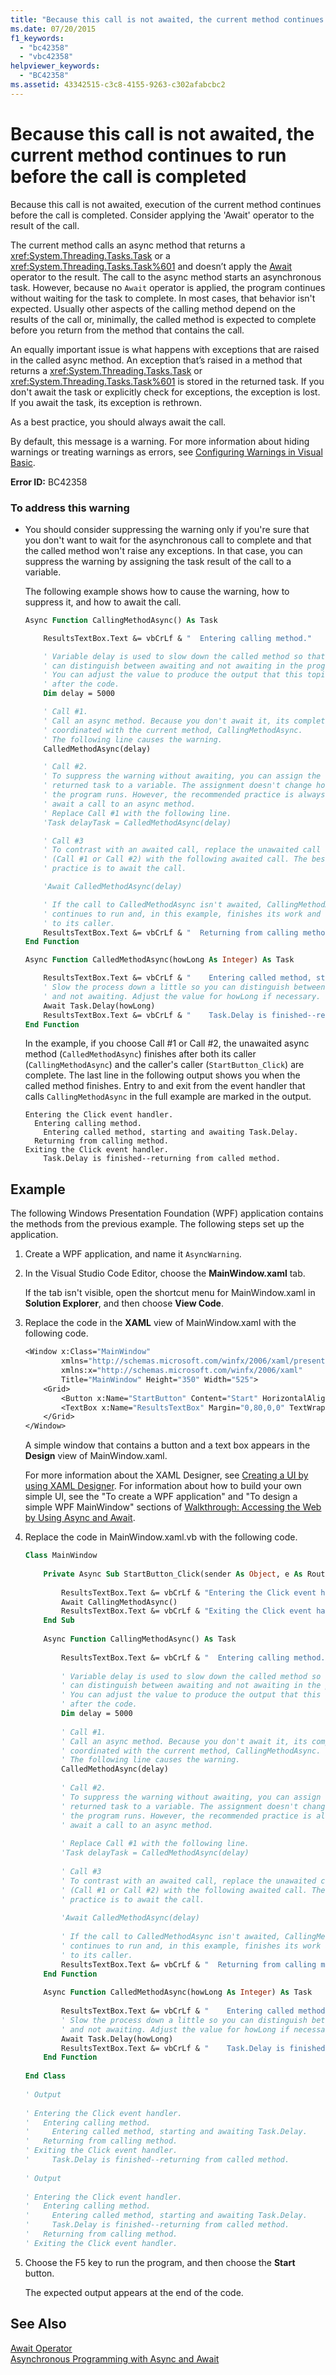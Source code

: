 ```yaml
---
title: "Because this call is not awaited, the current method continues to run before the call is completed"
ms.date: 07/20/2015
f1_keywords: 
  - "bc42358"
  - "vbc42358"
helpviewer_keywords: 
  - "BC42358"
ms.assetid: 43342515-c3c8-4155-9263-c302afabcbc2
---
```

# Because this call is not awaited, the current method continues to run before the call is completed
Because this call is not awaited, execution of the current method continues before the call is completed. Consider applying the 'Await' operator to the result of the call.  
  
 The current method calls an async method that returns a <xref:System.Threading.Tasks.Task> or a <xref:System.Threading.Tasks.Task%601> and doesn’t apply the [Await](../../../visual-basic/language-reference/operators/await-operator.md) operator to the result. The call to the async method starts an asynchronous task. However, because no `Await` operator is applied, the program continues without waiting for the task to complete. In most cases, that behavior isn't expected. Usually other aspects of the calling method depend on the results of the call or, minimally, the called method is expected to complete before you return from the method that contains the call.  
  
 An equally important issue is what happens with exceptions that are raised in the called async method. An exception that’s raised in a method that returns a <xref:System.Threading.Tasks.Task> or  <xref:System.Threading.Tasks.Task%601> is stored in the returned task. If you don't await the task or explicitly check for exceptions, the exception is lost. If you await the task, its exception is rethrown.  
  
 As a best practice, you should always await the call.  
  
 By default, this message is a warning. For more information about hiding warnings or treating warnings as errors, see [Configuring Warnings in Visual Basic](/visualstudio/ide/configuring-warnings-in-visual-basic).  
  
 **Error ID:** BC42358  
  
### To address this warning  
  
- You should consider suppressing the warning only if you're sure that you don't want to wait for the asynchronous call to complete and that the called method won't raise any exceptions. In that case, you can suppress the warning by assigning the task result of the call to a variable.  
  
   The following example shows how to cause the warning, how to suppress it, and how to await the call.  
  
  ```vb  
  Async Function CallingMethodAsync() As Task  
  
      ResultsTextBox.Text &= vbCrLf & "  Entering calling method."  
  
      ' Variable delay is used to slow down the called method so that you  
      ' can distinguish between awaiting and not awaiting in the program's output.   
      ' You can adjust the value to produce the output that this topic shows   
      ' after the code.  
      Dim delay = 5000  
  
      ' Call #1.  
      ' Call an async method. Because you don't await it, its completion isn't   
      ' coordinated with the current method, CallingMethodAsync.  
      ' The following line causes the warning.  
      CalledMethodAsync(delay)  
  
      ' Call #2.  
      ' To suppress the warning without awaiting, you can assign the   
      ' returned task to a variable. The assignment doesn't change how  
      ' the program runs. However, the recommended practice is always to  
      ' await a call to an async method.  
      ' Replace Call #1 with the following line.  
      'Task delayTask = CalledMethodAsync(delay)  
  
      ' Call #3  
      ' To contrast with an awaited call, replace the unawaited call   
      ' (Call #1 or Call #2) with the following awaited call. The best   
      ' practice is to await the call.  
  
      'Await CalledMethodAsync(delay)  
  
      ' If the call to CalledMethodAsync isn't awaited, CallingMethodAsync  
      ' continues to run and, in this example, finishes its work and returns  
      ' to its caller.  
      ResultsTextBox.Text &= vbCrLf & "  Returning from calling method."  
  End Function  
  
  Async Function CalledMethodAsync(howLong As Integer) As Task  
  
      ResultsTextBox.Text &= vbCrLf & "    Entering called method, starting and awaiting Task.Delay."  
      ' Slow the process down a little so you can distinguish between awaiting  
      ' and not awaiting. Adjust the value for howLong if necessary.  
      Await Task.Delay(howLong)  
      ResultsTextBox.Text &= vbCrLf & "    Task.Delay is finished--returning from called method."  
  End Function  
  ```  
  
   In the example, if you choose Call #1 or Call #2, the unawaited async method (`CalledMethodAsync`) finishes after both its caller (`CallingMethodAsync`) and the caller's caller (`StartButton_Click`) are complete. The last line in the following output shows you when the called method finishes. Entry to and exit from the event handler that calls `CallingMethodAsync` in the full example are marked in the output.  
  
  ```  
  Entering the Click event handler.  
    Entering calling method.  
      Entering called method, starting and awaiting Task.Delay.  
    Returning from calling method.  
  Exiting the Click event handler.  
      Task.Delay is finished--returning from called method.  
  ```  
  
## Example  
 The following Windows Presentation Foundation (WPF) application contains the methods from the previous example. The following steps set up the application.  
  
1. Create a WPF application, and name it `AsyncWarning`.  
  
2. In the Visual Studio Code Editor, choose the **MainWindow.xaml** tab.  
  
    If the tab isn't visible, open the shortcut menu for MainWindow.xaml in **Solution Explorer**, and then choose **View Code**.  
  
3. Replace the code in the **XAML** view of MainWindow.xaml with the following code.  
  
   ```vb  
   <Window x:Class="MainWindow"  
           xmlns="http://schemas.microsoft.com/winfx/2006/xaml/presentation"  
           xmlns:x="http://schemas.microsoft.com/winfx/2006/xaml"  
           Title="MainWindow" Height="350" Width="525">  
       <Grid>  
           <Button x:Name="StartButton" Content="Start" HorizontalAlignment="Left" Margin="214,28,0,0" VerticalAlignment="Top" Width="75" HorizontalContentAlignment="Center" FontWeight="Bold" FontFamily="Aharoni" Click="StartButton_Click" />  
           <TextBox x:Name="ResultsTextBox" Margin="0,80,0,0" TextWrapping="Wrap" FontFamily="Lucida Console"/>  
       </Grid>  
   </Window>  
   ```  
  
    A simple window that contains a button and a text box appears in the **Design** view of MainWindow.xaml.  
  
    For more information about the XAML Designer, see [Creating a UI by using XAML Designer](/visualstudio/designers/creating-a-ui-by-using-xaml-designer-in-visual-studio). For information about how to build your own simple UI, see the "To create a WPF application" and "To design a simple WPF MainWindow" sections of [Walkthrough: Accessing the Web by Using Async and Await](http://msdn.microsoft.com/library/25879a6d-fdee-4a38-bc98-bb8c24d16042).  
  
4. Replace the code in MainWindow.xaml.vb with the following code.  
  
   ```vb  
   Class MainWindow   
  
       Private Async Sub StartButton_Click(sender As Object, e As RoutedEventArgs)  
  
           ResultsTextBox.Text &= vbCrLf & "Entering the Click event handler."  
           Await CallingMethodAsync()  
           ResultsTextBox.Text &= vbCrLf & "Exiting the Click event handler."  
       End Sub  
  
       Async Function CallingMethodAsync() As Task  
  
           ResultsTextBox.Text &= vbCrLf & "  Entering calling method."  
  
           ' Variable delay is used to slow down the called method so that you  
           ' can distinguish between awaiting and not awaiting in the program's output.   
           ' You can adjust the value to produce the output that this topic shows   
           ' after the code.  
           Dim delay = 5000  
  
           ' Call #1.  
           ' Call an async method. Because you don't await it, its completion isn't   
           ' coordinated with the current method, CallingMethodAsync.  
           ' The following line causes the warning.  
           CalledMethodAsync(delay)  
  
           ' Call #2.  
           ' To suppress the warning without awaiting, you can assign the   
           ' returned task to a variable. The assignment doesn't change how  
           ' the program runs. However, the recommended practice is always to  
           ' await a call to an async method.  
  
           ' Replace Call #1 with the following line.  
           'Task delayTask = CalledMethodAsync(delay)  
  
           ' Call #3  
           ' To contrast with an awaited call, replace the unawaited call   
           ' (Call #1 or Call #2) with the following awaited call. The best   
           ' practice is to await the call.  
  
           'Await CalledMethodAsync(delay)  
  
           ' If the call to CalledMethodAsync isn't awaited, CallingMethodAsync  
           ' continues to run and, in this example, finishes its work and returns  
           ' to its caller.  
           ResultsTextBox.Text &= vbCrLf & "  Returning from calling method."  
       End Function  
  
       Async Function CalledMethodAsync(howLong As Integer) As Task  
  
           ResultsTextBox.Text &= vbCrLf & "    Entering called method, starting and awaiting Task.Delay."  
           ' Slow the process down a little so you can distinguish between awaiting  
           ' and not awaiting. Adjust the value for howLong if necessary.  
           Await Task.Delay(howLong)  
           ResultsTextBox.Text &= vbCrLf & "    Task.Delay is finished--returning from called method."  
       End Function  
  
   End Class  
  
   ' Output  
  
   ' Entering the Click event handler.  
   '   Entering calling method.  
   '     Entering called method, starting and awaiting Task.Delay.  
   '   Returning from calling method.  
   ' Exiting the Click event handler.  
   '     Task.Delay is finished--returning from called method.  
  
   ' Output  
  
   ' Entering the Click event handler.  
   '   Entering calling method.  
   '     Entering called method, starting and awaiting Task.Delay.  
   '     Task.Delay is finished--returning from called method.  
   '   Returning from calling method.  
   ' Exiting the Click event handler.  
   ```  
  
5. Choose the F5 key to run the program, and then choose the **Start** button.  
  
    The expected output appears at the end of the code.  
  
## See Also  
 [Await Operator](../../../visual-basic/language-reference/operators/await-operator.md)  
 [Asynchronous Programming with Async and Await](../../../visual-basic/programming-guide/concepts/async/index.md)

